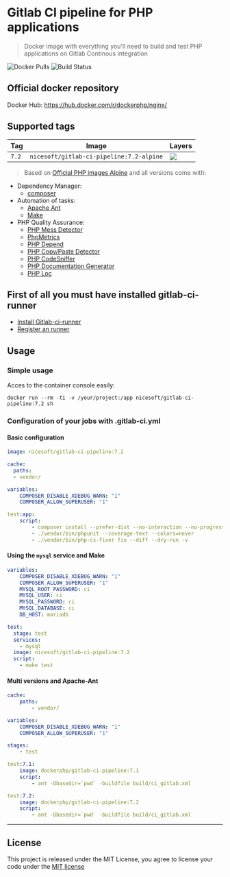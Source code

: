 Gitlab CI pipeline for PHP applications
========================
> Docker image with everything you'll need to build and test PHP applications on Gitlab Continous Integration

![Docker Pulls](https://img.shields.io/docker/pulls/dockerphp/gitlab-ci-pipeline.svg "")
![Build Status](https://travis-ci.org/php-docker/gitlab-ci-pipeline.svg?branch=master "")


## Official docker repository

Docker Hub: https://hub.docker.com/r/dockerphp/nginx/

## Supported tags
| Tag | Image | Layers |
| --- | --- |  --- |
| ```7.2```| ```nicesoft/gitlab-ci-pipeline:7.2-alpine``` | [![](https://images.microbadger.com/badges/image/nicesoft/gitlab-ci-pipeline:7.2-alpine.svg)](https://microbadger.com/images/nicesoft/gitlab-ci-pipeline:7.2-alpine)|

> Based on [Official PHP images Alpine](https://hub.docker.com/_/php/) and all versions come with:

* Dependency Manager:
    * [composer][composer]
* Automation of tasks:
    * [Apache Ant][apache_ant]
    * [Make][make]
* PHP Quality Assurance:
    * [PHP Mess Detector][phpmd]
    * [PhpMetrics][phpmetric]
    * [PHP Depend][pdepend]
    * [PHP Copy/Paste Detector][phpcpd]
    * [PHP CodeSniffer][phpcs]
    * [PHP Documentation Generator][phpdox]
    * [PHP Loc][phploc]

## First of all you must have installed gitlab-ci-runner

* [Install Gitlab-ci-runner](./docs/1-install-gitlab-runner.md)
* [Register an runner](./docs/2-register-runner.md)

## Usage

### Simple usage

Acces to the container console easily:

    docker run --rm -ti -v /your/project:/app nicesoft/gitlab-ci-pipeline:7.2 sh


### Configuration of your jobs with .gitlab-ci.yml

#### Basic configuration

```yaml
image: nicesoft/gitlab-ci-pipeline:7.2

cache:
  paths:
  - vendor/

variables:
    COMPOSER_DISABLE_XDEBUG_WARN: "1"
    COMPOSER_ALLOW_SUPERUSER: "1"

test:app:
    script:
        - composer install --prefer-dist --no-interaction --no-progress
        - ./vendor/bin/phpunit --coverage-text --colors=never
        - ./vendor/bin/php-cs-fixer fix --diff --dry-run -v

```

#### Using the `mysql` service and Make

```yaml
variables:
    COMPOSER_DISABLE_XDEBUG_WARN: "1"
    COMPOSER_ALLOW_SUPERUSER: "1"
    MYSQL_ROOT_PASSWORD: ci
    MYSQL_USER: ci
    MYSQL_PASSWORD: ci
    MYSQL_DATABASE: ci
    DB_HOST: mariadb

test:
  stage: test
  services:
    - mysql
  image: nicesoft/gitlab-ci-pipeline:7.2
  script:
    - make test
```

#### Multi versions and Apache-Ant

```yaml
cache:
    paths:
        - vendor/

variables:
    COMPOSER_DISABLE_XDEBUG_WARN: "1"
    COMPOSER_ALLOW_SUPERUSER: "1"

stages:
    - test

test:7.1:
    image: dockerphp/gitlab-ci-pipeline:7.1
    script:
        - ant -Dbasedir=`pwd` -buildfile build/ci_gitlab.xml

test:7.2:
    image: dockerphp/gitlab-ci-pipeline:7.2
    script:
        - ant -Dbasedir=`pwd` -buildfile build/ci_gitlab.xml
```

---

## License

This project is released under the MIT License, you agree to license your code under the [MIT license](LICENSE)

[docker_hub]: https://hub.docker.com/_/php/
[composer]: https://getcomposer.org/
[nodejs]: https://nodejs.org/en/
[yarn]: https://yarnpkg.com
[apache_ant]: http://ant.apache.org/
[make]: https://www.gnu.org/software/make/
[phpmd]: https://phpmd.org/
[phpmetric]: http://www.phpmetrics.org/
[pdepend]: https://pdepend.org/
[phpcpd]: https://github.com/sebastianbergmann/phpcpd
[phpcs]: https://github.com/squizlabs/PHP_CodeSniffer
[phpdox]: http://phpdox.de/
[phploc]: https://github.com/sebastianbergmann/phploc
[jshint]: http://jshint.com
